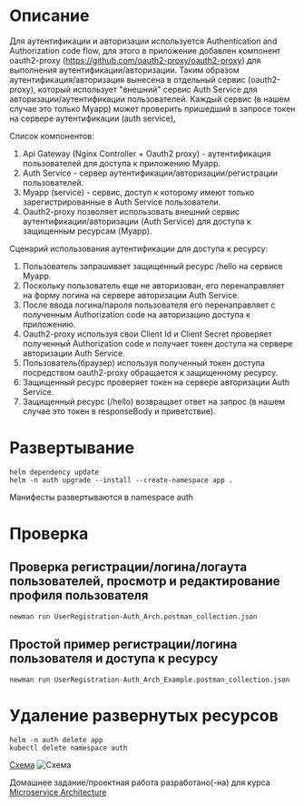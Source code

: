 # Описание
Для аутентификации и авторизации используется Authentication and Authorization code flow, 
    для этого в приложение добавлен компонент oauth2-proxy (https://github.com/oauth2-proxy/oauth2-proxy) для выполнения аутентификации/авторизации. 
Таким образом аутентификация/авторизация вынесена в отдельный сервис (oauth2-proxy), который использует "внешний" сервис Auth Service
для авторизации/аутентификации пользователей.
Каждый сервис (в нашем случае это только Myapp) может проверить пришедший в запросе токен на сервере аутентификации (auth service), 

Список компонентов:
1. Api Gateway (Nginx Controller + Oauth2 proxy) - аутентификация пользователей для доступа к приложению Myapp.
2. Auth Service - сервер аутентификации/авторизации/регистрации пользователей.
3. Myapp (service) - сервис, доступ к которому имеют только зарегистрированные в Auth Service пользователи.
4. Oauth2-proxy позволяет использовать внешний сервис аутентификации/авторизации (Auth Service) для доступа к защищенным ресурсам (Myapp).

Сценарий использования аутентификации для доступа к ресурсу:
1. Пользователь запрашивает защищенный ресурс /hello на сервисе Myapp.
2. Поскольку пользователь еще не авторизован, его перенаправляет на форму логина на сервере авторизации Auth Service.
3. После ввода логина/пароля пользователя его перенаправляет с полученным Authorization code на авторизацию доступа к приложению.
4. Oauth2-proxy используя свои Client Id и Client Secret проверяет полученный Authorization code и получает токен доступа на сервере авторизации Auth Service.
5. Пользователь(браузер) используя полученный токен доступа посредством oauth2-proxy обращается к защищенному ресурсу.
6. Защищенный ресурс проверяет токен на сервере авторизации Auth Service.
7. Защищенный ресурс (/hello) возвращает ответ на запрос (в нашем случае это токен в responseBody и приветствие).


# Развертывание
    helm dependency update
    helm -n auth upgrade --install --create-namespace app .
Манифесты развертываются в namespace auth

# Проверка
## Проверка регистрации/логина/логаута пользователей, просмотр и редактирование профиля пользователя
    newman run UserRegistration-Auth_Arch.postman_collection.json

## Простой пример регистрации/логина пользователя и доступа к ресурсу
    newman run UserRegistration-Auth_Arch_Example.postman_collection.json

# Удаление развернутых ресурсов
    helm -n auth delete app 
    kubectl delete namespace auth

[Схема](myapp-auth-oauth2-proxy.puml)
![Схема](https://www.plantuml.com/plantuml/proxy?cache=no&src=https://raw.githubusercontent.com/pav37/auth-homework/main/myapp-auth-oauth2-proxy.puml)


Домашнее задание/проектная работа разработано(-на) для курса [Microservice Architecture](https://otus.ru/lessons/microservice-architecture)
